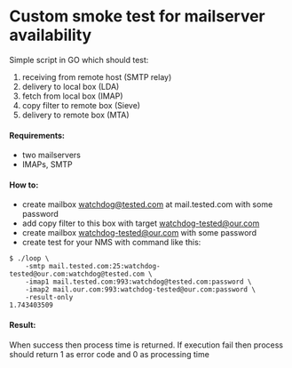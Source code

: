# Custom smoke test for mailserver availability

Simple script in GO which should test: 
1. receiving from remote host (SMTP relay)
2. delivery to local box (LDA)
3. fetch from local box (IMAP)
4. copy filter to remote box (Sieve)
5. delivery to remote box (MTA)

#### Requirements: 
 - two mailservers
 - IMAPs, SMTP
 
 
#### How to:

- create mailbox watchdog@tested.com at mail.tested.com with some password
- add copy filter to this box with target watchdog-tested@our.com 
- create mailbox watchdog-tested@our.com with some password
- create test for your NMS with command like this:

```
$ ./loop \
    -smtp mail.tested.com:25:watchdog-tested@our.com:watchdog@tested.com \
    -imap1 mail.tested.com:993:watchdog@tested.com:password \
    -imap2 mail.our.com:993:watchdog-tested@our.com:password \
    -result-only
1.743403509
```

#### Result:
When success then process time is returned. If execution fail then process should return 1 as error code and 0 as processing time